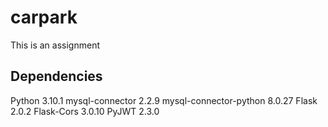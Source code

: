 # carpark
This is an assignment

## Dependencies
Python                   3.10.1
mysql-connector          2.2.9
mysql-connector-python   8.0.27
Flask                    2.0.2
Flask-Cors               3.0.10
PyJWT                    2.3.0
